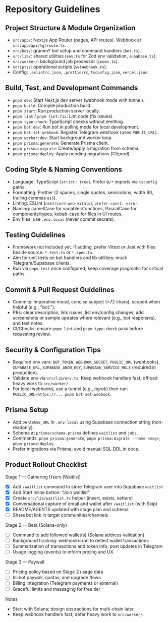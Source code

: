 # Repository Guidelines

## Project Structure & Module Organization
- `src/app/`: Next.js App Router (pages, API routes). Webhook at `src/app/api/tg/route.ts`.
- `src/bot/`: grammY bot setup and command handlers (`bot.ts`).
- `src/lib/`: shared utilities (`env.ts` for Zod env validation, `supabase.ts`).
- `src/worker/`: background job processor (`index.ts`).
- `scripts/`: operational scripts (`setWebhook.ts`).
- Config: `.eslintrc.json`, `.prettierrc`, `tsconfig.json`, `vercel.json`.

## Build, Test, and Development Commands
- `pnpm dev`: Start Next.js dev server (webhook mode with tunnel).
- `pnpm build`: Compile production build.
- `pnpm start`: Run production server locally.
- `pnpm lint` / `pnpm lint:fix`: Lint code (fix issues).
- `pnpm type-check`: TypeScript checks without emitting.
- `pnpm bot:dev`: Run bot in polling mode for local development.
- `pnpm bot:set-webhook`: Register Telegram webhook (uses `PUBLIC_URL`).
- `pnpm worker:dev`: Start background worker loop.
- `pnpm prisma:generate`: Generate Prisma client.
- `pnpm prisma:migrate`: Create/apply a migration from schema.
- `pnpm prisma:deploy`: Apply pending migrations (CI/prod).

## Coding Style & Naming Conventions
- Language: TypeScript (`strict: true`). Prefer `@/*` imports via `tsconfig` paths.
- Formatting: Prettier (2 spaces, single quotes, semicolons, width 80, trailing commas `es5`).
- Linting: ESLint (`next/core-web-vitals`), `prefer-const: error`.
- Naming: camelCase for variables/functions, PascalCase for components/types, kebab-case for files in UI routes.
- Env files: use `.env.local` (never commit secrets).

## Testing Guidelines
- Framework not included yet. If adding, prefer Vitest or Jest with files beside source: `*.test.ts` or `*.spec.ts`.
- Aim for unit tests on bot handlers and lib utilities; mock Telegram/Supabase clients.
- Run via `pnpm test` once configured; keep coverage pragmatic for critical paths.

## Commit & Pull Request Guidelines
- Commits: imperative mood, concise subject (<72 chars), scoped when helpful (e.g., "bot:").
- PRs: clear description, link issues, list env/config changes, add screenshots or sample updates where relevant (e.g., bot responses), and test notes.
- CI/Checks: ensure `pnpm lint` and `pnpm type-check` pass before requesting review.

## Security & Configuration Tips
- Required env vars: `BOT_TOKEN`, `WEBHOOK_SECRET`, `PUBLIC_URL` (webhooks), `SUPABASE_URL`, `SUPABASE_ANON_KEY`, `SUPABASE_SERVICE_ROLE` (required in production).
- Validate env via `src/lib/env.ts`. Keep webhook handlers fast; offload heavy work to `src/worker/`.
- For local webhooks, use a tunnel (e.g., ngrok) then run: `PUBLIC_URL=https://... pnpm bot:set-webhook`.

## Prisma Setup
- Add `DATABASE_URL` in `.env.local` using Supabase connection string (non-readonly).
- Schema at `prisma/schema.prisma` defines `waitlist` and `jobs`.
- Commands: `pnpm prisma:generate`, `pnpm prisma:migrate --name <msg>`, `pnpm prisma:deploy`.
 - Prefer migrations via Prisma; avoid manual SQL DDL in docs.


## Product Rollout Checklist

Stage 1 — Gathering Users (Waitlist)
- [x] Add `/waitlist` command to store Telegram user into Supabase `waitlist`
- [x] Add Start inline button: “Join waitlist”
- [x] Create `src/lib/waitlist.ts` helper (insert, exists, setters)
- [x] Conversational capture of email and wallet after `/waitlist` (with Skip)
- [x] README/AGENTS updated with stage plan and schema
- [ ] Share bot link in target communities/channels

Stage 2 — Beta (Solana-only)
- [ ] Command to add followed wallet(s) (Solana address validation)
- [ ] Background tracking: webhook/cron to detect wallet transactions
- [ ] Summarization of transactions and token info; post updates in Telegram
- [ ] Usage logging (events) to inform pricing and UX

Stage 3 — Paywall
- [ ] Pricing policy based on Stage 2 usage data
- [ ] In-bot paywall, quotas, and upgrade flows
- [ ] Billing integration (Telegram payments or external)
- [ ] Graceful limits and messaging for free tier

Notes
- Start with Solana; design abstractions for multi-chain later.
- Keep webhook handlers fast; defer heavy work to `src/worker/`.
